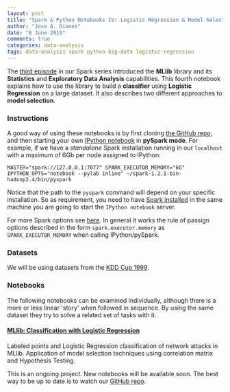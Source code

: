 ```yaml
---
layout: post
title: "Spark & Python Notebooks IV: Logistic Regression & Model Selection"
author: "Jose A. Dianes"
date: "8 June 2015"
comments: true
categories: data-analysis   
tags: data-analysis spark python big-data logistic-regression
---
```


The [third episode](http://jadianes.me/spark-py-notebooks-statistics/) in our Spark series introduced the **MLlib** library and its **Statistics** and **Exploratory Data Analysis** capabilities. This fourth notebook explains how to use the library to build a **classifier** using **Logistic Regression** on a large dataset. It also describes two different approaches to **model selection**.     

### Instructions  

A good way of using these notebooks is by first cloning [the GitHub repo](https://github.com/jadianes/spark-py-notebooks), and then 
starting your own [IPython notebook](http://ipython.org/notebook.html) in 
**pySpark mode**. For example, if we have a *standalone* Spark installation
running in our `localhost` with a maximum of 6Gb per node assigned to IPython:  

    MASTER="spark://127.0.0.1:7077" SPARK_EXECUTOR_MEMORY="6G" IPYTHON_OPTS="notebook --pylab inline" ~/spark-1.2.1-bin-hadoop2.4/bin/pyspark

Notice that the path to the `pyspark` command will depend on your specific 
installation. So as requirement, you need to have
[Spark installed](https://spark.apache.org/docs/latest/index.html) in 
the same machine you are going to start the `IPython notebook` server.     

For more Spark options see [here](https://spark.apache.org/docs/latest/spark-standalone.html). In general it works the rule of passign options 
described in the form `spark.executor.memory` as `SPARK_EXECUTOR_MEMORY` when
calling IPython/pySpark.   
 
### Datasets  

We will be using datasets from the [KDD Cup 1999](http://kdd.ics.uci.edu/databases/kddcup99/kddcup99.html).

### Notebooks  

The following notebooks can be examined individually, although there is a more
or less linear 'story' when followed in sequence. By using the same dataset
they try to solve a related set of tasks with it.  
 
#### [MLlib: Classification with Logistic Regression](http://nbviewer.ipython.org/github/jadianes/spark-py-notebooks/blob/master/nb8-mllib-logit/nb8-mllib-logit.ipynb)    

Labeled points and Logistic Regression classification of network attacks in MLlib. Application of model selection techniques using correlation matrix and Hypothesis Testing.  

This is an ongoing project. New notebooks will be available soon. The best way
to be up to date is to watch our [GitHub repo](https://github.com/jadianes/spark-py-notebooks).